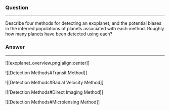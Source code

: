 ### Question
---
Describe four methods for detecting an exoplanet, and the potential biases in the inferred populations of planets associated with each method. Roughly how many planets have been detected using each?

### Answer
---
![[exoplanet_overview.png|align:center]]

![[Detection Methods#Transit Method]]

![[Detection Methods#Radial Velocity Method]]

![[Detection Methods#Direct Imaging Method]]

![[Detection Methods#Microlensing Method]]
